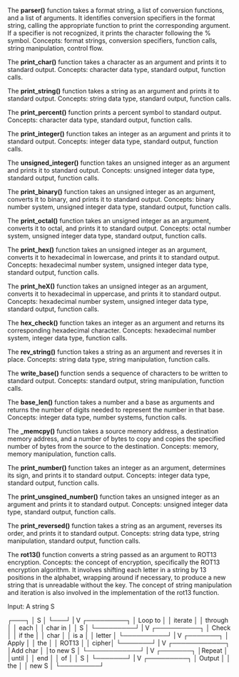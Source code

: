 The **parser()** function takes a format string, a list of conversion functions, and a list of arguments. It identifies conversion specifiers in the format string, calling the appropriate function to print the corresponding argument. If a specifier is not recognized, it prints the character following the % symbol.
Concepts: format strings, conversion specifiers, function calls, string manipulation, control flow.

The **print_char()** function takes a character as an argument and prints it to standard output.
Concepts: character data type, standard output, function calls.

The **print_string()** function takes a string as an argument and prints it to standard output.
Concepts: string data type, standard output, function calls.

The **print_percent()** function prints a percent symbol to standard output.
Concepts: character data type, standard output, function calls.

The **print_integer()** function takes an integer as an argument and prints it to standard output.
Concepts: integer data type, standard output, function calls.

The **unsigned_integer()** function takes an unsigned integer as an argument and prints it to standard output.
Concepts: unsigned integer data type, standard output, function calls.

The **print_binary()** function takes an unsigned integer as an argument, converts it to binary, and prints it to standard output.
Concepts: binary number system, unsigned integer data type, standard output, function calls.

The **print_octal()** function takes an unsigned integer as an argument, converts it to octal, and prints it to standard output.
Concepts: octal number system, unsigned integer data type, standard output, function calls.

The **print_hex()** function takes an unsigned integer as an argument, converts it to hexadecimal in lowercase, and prints it to standard output.
Concepts: hexadecimal number system, unsigned integer data type, standard output, function calls.

The **print_heX()** function takes an unsigned integer as an argument, converts it to hexadecimal in uppercase, and prints it to standard output.
Concepts: hexadecimal number system, unsigned integer data type, standard output, function calls.

The **hex_check()** function takes an integer as an argument and returns its corresponding hexadecimal character.
Concepts: hexadecimal number system, integer data type, function calls.

The **rev_string()** function takes a string as an argument and reverses it in place.
Concepts: string data type, string manipulation, function calls.

The **write_base()** function sends a sequence of characters to be written to standard output.
Concepts: standard output, string manipulation, function calls.

The **base_len()** function takes a number and a base as arguments and returns the number of digits needed to represent the number in that base.
Concepts: integer data type, number systems, function calls.

The **_memcpy()** function takes a source memory address, a destination memory address, and a number of bytes to copy and copies the specified number of bytes from the source to the destination.
Concepts: memory, memory manipulation, function calls.

The **print_number()** function takes an integer as an argument, determines its sign, and prints it to standard output.
Concepts: integer data type, standard output, function calls.

The **print_unsgined_number()** function takes an unsigned integer as an argument and prints it to standard output.
Concepts: unsigned integer data type, standard output, function calls.

The **print_reversed()** function takes a string as an argument, reverses its order, and prints it to standard output.
Concepts: string data type, string manipulation, standard output, function calls.

The **rot13()** function converts a string passed as an argument to ROT13 encryption.
Concepts: the concept of encryption, specifically the ROT13 encryption algorithm. It involves shifting each letter in a string by 13 positions in the alphabet, wrapping around if necessary, to produce a new string that is unreadable without the key. The concept of string manipulation and iteration is also involved in the implementation of the rot13 function.

Input: A string S

   ┌───┐
   │ S │
   └───┘
     |
     V
┌─────────┐
│ Loop to │
│ iterate │
│ through │
│ each    │
│ char in │
│   S     │
└─────────┘
     |
     V
 ┌──────────┐
 │ Check    │
 │ if the   │
 │ char     │
 │ is a     │
 │   letter │
 └──────────┘
     |
     V
 ┌───────┐
 │ Apply │
 │ the   │
 │ ROT13 │
 │ cipher│
 └───────┘
     |
     V
  ┌────────────┐
  │Add char    │
  │to new S    │
  └────────────┘
     |
     V
 ┌───────┐
 │Repeat │
 │until  │
 │  end  │
 │   of  │
 │   S   │
 └───────┘
     |
     V
┌─────────┐
│ Output  │
│ the     │
│  new S  │
└─────────┘
